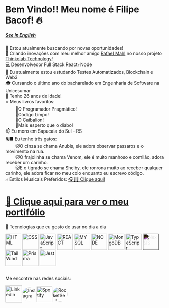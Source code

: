 # Bem Vindo!! Meu nome é Filipe Bacof! 🔥
##### [See in English](https://github.com/Filipe-Bacof/Filipe-Bacof/blob/main/README.md)
🔭 Estou atualmente buscando por novas oportunidades!</br>
🚀 Criando inovações com meu melhor amigo [Rafael Mahl](https://github.com/mahlignus) no nosso projeto [Thinkolab Technology](https://thinkolab.com.br/)!</br>
💻 Desenvolvedor Full Stack React+Node</br>
🌱 Eu atualmente estou estudando Testes Automatizados, Blockchain e Web3</br>
🎓 Cursando o último ano do bacharelado em Engenharia de Software na Unicesumar</br>
🎂 Tenho 26 anos de idade!</br>
⭐  Meus livros favoritos:</br>
&nbsp;&nbsp;&nbsp;&nbsp;&nbsp;&nbsp;&nbsp;&nbsp;📙O Programador Pragmático!</br>
&nbsp;&nbsp;&nbsp;&nbsp;&nbsp;&nbsp;&nbsp;&nbsp;📘Código Limpo!</br>
&nbsp;&nbsp;&nbsp;&nbsp;&nbsp;&nbsp;&nbsp;&nbsp;📗O Caibalion!</br>
&nbsp;&nbsp;&nbsp;&nbsp;&nbsp;&nbsp;&nbsp;&nbsp;📓Mais esperto que o diabo!</br>
📫 Eu moro em Sapucaia do Sul - RS</br>
🐈‍⬛ Eu tenho três gatos:</br>
&nbsp;&nbsp;&nbsp;&nbsp;&nbsp;&nbsp;&nbsp;&nbsp;🐱O cinza se chama Anubis, ele adora observar passaros e o movimento na rua.</br>
&nbsp;&nbsp;&nbsp;&nbsp;&nbsp;&nbsp;&nbsp;&nbsp;🐱O frajolinha se chama Venom, ele é muito manhoso e comilão, adora receber um carinho.</br>
&nbsp;&nbsp;&nbsp;&nbsp;&nbsp;&nbsp;&nbsp;&nbsp;🐱E o tigrado se chama Shelby, ele ronrona muito ao receber qualquer carinho, ele adora ficar no meu colo enquanto eu escrevo código.</br>
🎶 Estilos Musicais Preferidos: [🎧🍷🗿 Clique aqui!](https://filipe-bacof.github.io/Musicas-Bacof)</br>

# <a href="https://portifolio-filipe-bacof.vercel.app/" target="_blank">📎 Clique aqui para ver o meu portifólio</a></br>
🔧 Tecnologias que eu gosto de usar no dia a dia</br>
<div>
  <a href="https://developer.mozilla.org/en-US/docs/Web/HTML" target="_blank"><img align="center" alt="HTML" height="50" width="50" src="https://cdn.jsdelivr.net/gh/devicons/devicon/icons/html5/html5-original.svg" /></a>
  <a href="https://developer.mozilla.org/en-US/docs/Web/CSS" target="_blank"><img align="center" alt="CSS" height="50" width="50" src="https://cdn.jsdelivr.net/gh/devicons/devicon/icons/css3/css3-original.svg" /></a>
  <a href="https://developer.mozilla.org/en-US/docs/Web/JavaScript" target="_blank"><img align="center" alt="JavaScript" height="50" width="50" src="https://cdn.jsdelivr.net/gh/devicons/devicon/icons/javascript/javascript-original.svg" /></a>
  <a href="https://legacy.reactjs.org/docs" target="_blank"><img align="center" alt="REACT" height="50" width="50" src="https://cdn.jsdelivr.net/gh/devicons/devicon/icons/react/react-original.svg" /></a>
  <a href="https://dev.mysql.com/doc/" target="_blank"><img align="center" alt="MYSQL" height="50" width="50" src="https://cdn.jsdelivr.net/gh/devicons/devicon/icons/mysql/mysql-original.svg" /></a>
  <a href="https://nodejs.org/en/docs" target="_blank"><img align="center" alt="NODE" height="50" width="50" src="https://cdn.jsdelivr.net/gh/devicons/devicon/icons/nodejs/nodejs-original.svg" /></a>
  <a href="https://www.mongodb.com/docs/" target="_blank"><img align="center" alt="MongoDB" height="50" width="50" src="https://cdn.jsdelivr.net/gh/devicons/devicon/icons/mongodb/mongodb-original.svg" /></a>
  <a href="https://www.typescriptlang.org/docs/" target="_blank"><img align="center" alt="TypeScript" height="50" width="50" src="https://cdn.jsdelivr.net/gh/devicons/devicon/icons/typescript/typescript-original.svg" /></a>
  <a href="https://nextjs.org/docs" target="_blank"><img align="center" alt="NextJS" height="50" width="50" src="https://cdn.jsdelivr.net/gh/devicons/devicon/icons/nextjs/nextjs-original.svg" style="filter: invert(100%);"/></a>
  <a href="https://tailwindcss.com/docs" target="_blank"><img align="center" alt="TailWind" height="50" width="50" src="https://cdn.jsdelivr.net/gh/devicons/devicon@latest/icons/tailwindcss/tailwindcss-original.svg" /></a>
  <a href="https://www.prisma.io/docs" target="_blank"><img align="center" alt="Prisma" height="50" width="50" src="https://cdn.worldvectorlogo.com/logos/prisma-3.svg"/></a>
  <a href="https://jestjs.io/docs/getting-started" target="_blank"><img align="center" alt="Jest" height="50" width="50" src="https://cdn.jsdelivr.net/gh/devicons/devicon/icons/jest/jest-plain.svg" /></a>
</div></br>

Me encontre nas redes sociais:</br>
<div style="display: flex; align-items: center">
  <a href="https://www.linkedin.com/in/filipe-bacof/" target="_blank"><img height="53px" width="53px" src="https://img.icons8.com/color/512/linkedin-circled--v1.png" alt="LinkedIn"></a>
  <a href="https://www.instagram.com/filipe.bacof/" target="_blank"><img height="45px" width="45px" src="https://cpaq.ufms.br/files/2022/03/Instagram-logo-free-download-PNG-e1647376733700.png" alt="Instagram" style="border-radius: 50%"></a>
  <a href="https://open.spotify.com/user/8k3a5mqfxtf78erfftdjjp03e" target="_blank"><img height="50px" width="50px" src="https://www.freepnglogos.com/uploads/spotify-logo-png/spotify-icon-green-logo-8.png" alt="Spotify"></a>
  <a href="https://app.rocketseat.com.br/me/filipe-bacof" target="_blank"><img height="47px" width="47px" src="https://avatars.githubusercontent.com/u/28929274?s=280&v=4" alt="RocketSeat" style="border-radius: 50%"></a>
</div>
